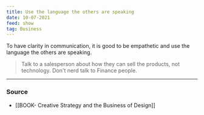 ```yaml
---
title: Use the language the others are speaking
date: 10-07-2021
feed: show
tag: Business
---
```


To have clarity in communication, it is good to be empathetic and use the language the others are speaking.

> Talk to a salesperson about how they can sell the products, not technology. Don't nerd talk to Finance people.

---
### Source
- [[BOOK- Creative Strategy and the Business of Design]]
